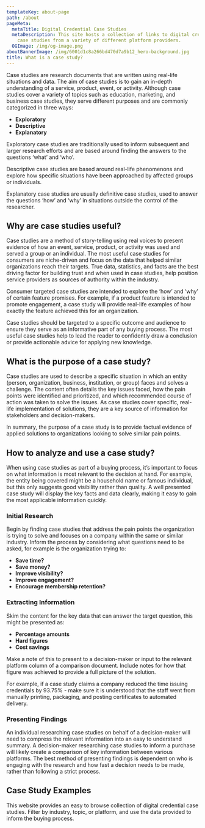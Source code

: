 ```yaml
---
templateKey: about-page
path: /about
pageMeta:
  metaTitle: Digital Credential Case Studies
  metaDescription: This site hosts a collection of links to digital credential
    case studies from a variety of different platform providers.
  OGImage: /img/og-image.png
aboutBannerImage: /img/6001d1c8a266bd470d7a9b12_hero-background.jpg
title: What is a case study?
---
```

Case studies are research documents that are written using real-life situations and data. The aim of case studies is to gain an in-depth understanding of a service, product, event, or activity. Although case studies cover a variety of topics such as education, marketing, and business case studies, they serve different purposes and are commonly categorized in three ways:

* **Exploratory**
* **Descriptive**
* **Explanatory**

Exploratory case studies are traditionally used to inform subsequent and larger research efforts and are based around finding the answers to the questions ‘what’ and ‘who’. 

Descriptive case studies are based around real-life phenomenons and explore how specific situations have been approached by affected groups or individuals. 

Explanatory case studies are usually definitive case studies, used to answer the questions ‘how’ and ‘why’ in situations outside the control of the researcher.

## **Why are case studies useful?**

Case studies are a method of story-telling using real voices to present evidence of how an event, service, product, or activity was used and served a group or an individual. The most useful case studies for consumers are niche-driven and focus on the data that helped similar organizations reach their targets. True data, statistics, and facts are the best driving factor for building trust and when used in case studies, help position service providers as sources of authority within the industry. 

Consumer targeted case studies are intended to explore the ‘how’ and ‘why’ of certain feature promises. For example, if a product feature is intended to promote engagement, a case study will provide real-life examples of how exactly the feature achieved this for an organization.

Case studies should be targeted to a specific outcome and audience to ensure they serve as an informative part of any buying process. The most useful case studies help to lead the reader to confidently draw a conclusion or provide actionable advice for applying new knowledge.

## **What is the purpose of a case study?**

Case studies are used to describe a specific situation in which an entity (person, organization, business, institution, or group) faces and solves a challenge. The content often details the key issues faced, how the pain points were identified and prioritized, and which recommended course of action was taken to solve the issues. As case studies cover specific, real-life implementation of solutions, they are a key source of information for stakeholders and decision-makers.

In summary, the purpose of a case study is to provide factual evidence of applied solutions to organizations looking to solve similar pain points.

## **How to analyze and use a case study?**

When using case studies as part of a buying process, it’s important to focus on what information is most relevant to the decision at hand. For example, the entity being covered might be a household name or famous individual, but this only suggests good visibility rather than quality. A well presented case study will display the key facts and data clearly, making it easy to gain the most applicable information quickly.

### **Initial Research**

Begin by finding case studies that address the pain points the organization is trying to solve and focuses on a company within the same or similar industry. Inform the process by considering what questions need to be asked, for example is the organization trying to:

* **Save time?**
* **Save money?**
* **Improve visibility?**
* **Improve engagement?**
* **Encourage membership retention?**

### **Extracting Information**

Skim the content for the key data that can answer the target question, this might be presented as:

* **Percentage amounts**
* **Hard figures**
* **Cost savings**

Make a note of this to present to a decision-maker or input to the relevant platform column of a comparison document. Include notes for how that figure was achieved to provide a full picture of the solution. 

For example, if a case study claims a company reduced the time issuing credentials by 93.75% - make sure it is understood that the staff went from manually printing, packaging, and posting certificates to automated delivery.

### **Presenting Findings**

An individual researching case studies on behalf of a decision-maker will need to compress the relevant information into an easy to understand summary. A decision-maker researching case studies to inform a purchase will likely create a comparison of key information between various platforms. The best method of presenting findings is dependent on who is engaging with the research and how fast a decision needs to be made, rather than following a strict process. 

## **Case Study Examples**

This website provides an easy to browse collection of digital credential case studies. Filter by industry, topic, or platform, and use the data provided to inform the buying process.